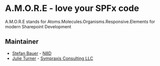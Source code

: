 # A.M.O.R.E - love your SPFx code

A.M.O.R.E stands for Atoms.Molecules.Organisms.Responsive.Elements for modern Sharepoint Development

## Maintainer
- [Stefan Bauer](https://github.com/StfBauer) - [N8D](https://n8d.at/)
- [Julie Turner](https://sympraxisconsulting.com) - [Sympraxis Consulting LLC](https://sympraxisconsulting.com)

